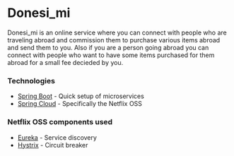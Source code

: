 # Donesi_mi
Donesi_mi is an online service where you can connect with people who are traveling abroad and commission them to
purchase various items abroad and send them to you. Also if you are a person going abroad you can connect with people
who want to have some items purchased for them abroad for a small fee decieded by you.

### Technologies

* [Spring Boot] - Quick setup of microservices
* [Spring Cloud] - Specifically the Netflix OSS

### Netflix OSS components used

* [Eureka] - Service discovery
* [Hystrix] - Circuit breaker

[Spring Boot]: <https://spring.io/projects/spring-boot>
[Spring Cloud]: <https://spring.io/projects/spring-cloud>
[Eureka]: <https://spring.io/projects/spring-cloud-netflix>
[Hystrix]: <https://spring.io/projects/spring-cloud-netflix>
